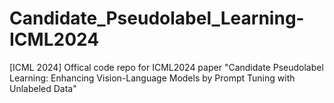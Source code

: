 # Candidate_Pseudolabel_Learning-ICML2024
[ICML 2024] Offical code repo for ICML2024 paper "Candidate Pseudolabel Learning: Enhancing Vision-Language Models by Prompt Tuning with Unlabeled Data"
